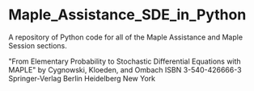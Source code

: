 # Maple_Assistance_SDE_in_Python
A repository of Python code for all of the Maple Assistance and Maple Session sections.

"From Elementary Probability to Stochastic Differential Equations with MAPLE" by Cygnowski, Kloeden, and Ombach
ISBN 3-540-426666-3
Springer-Verlag Berlin Heidelberg New York
